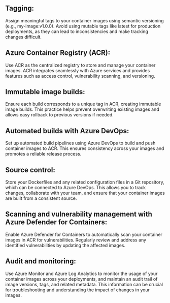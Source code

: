 ## Tagging: 

Assign meaningful tags to your container images using semantic versioning (e.g., my-image:v1.0.0). Avoid using mutable tags like latest for production deployments, as they can lead to inconsistencies and make tracking changes difficult.

## Azure Container Registry (ACR): 

Use ACR as the centralized registry to store and manage your container images. ACR integrates seamlessly with Azure services and provides features such as access control, vulnerability scanning, and versioning.

## Immutable image builds: 

Ensure each build corresponds to a unique tag in ACR, creating immutable image builds. This practice helps prevent overwriting existing images and allows easy rollback to previous versions if needed.

## Automated builds with Azure DevOps: 

Set up automated build pipelines using Azure DevOps to build and push container images to ACR. This ensures consistency across your images and promotes a reliable release process.

## Source control: 

Store your Dockerfiles and any related configuration files in a Git repository, which can be connected to Azure DevOps. This allows you to track changes, collaborate with your team, and ensure that your container images are built from a consistent source.

## Scanning and vulnerability management with Azure Defender for Containers: 

Enable Azure Defender for Containers to automatically scan your container images in ACR for vulnerabilities. Regularly review and address any identified vulnerabilities by updating the affected images.

## Audit and monitoring: 

Use Azure Monitor and Azure Log Analytics to monitor the usage of your container images across your deployments, and maintain an audit trail of image versions, tags, and related metadata. This information can be crucial for troubleshooting and understanding the impact of changes in your images.